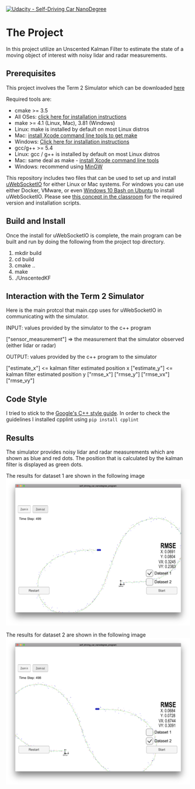 [![Udacity - Self-Driving Car NanoDegree](https://s3.amazonaws.com/udacity-sdc/github/shield-carnd.svg)](http://www.udacity.com/drive)

# The Project
In this project utilize an Unscented Kalman Filter to estimate the state of a moving object of interest with noisy lidar and radar measurements.

[//]: # (Image References)

[image1]: ./images/term2_simulator_dataset1.png "Result of Dataset 1"
[image2]: ./images/term2_simulator_dataset2.png "Result of Dataset 2"

## Prerequisites

This project involves the Term 2 Simulator which can be downloaded [here](https://github.com/udacity/self-driving-car-sim/releases)

Required tools are:
* cmake >= 3.5
 * All OSes: [click here for installation instructions](https://cmake.org/install/)
* make >= 4.1 (Linux, Mac), 3.81 (Windows)
 * Linux: make is installed by default on most Linux distros
 * Mac: [install Xcode command line tools to get make](https://developer.apple.com/xcode/features/)
 * Windows: [Click here for installation instructions](http://gnuwin32.sourceforge.net/packages/make.htm)
* gcc/g++ >= 5.4
 * Linux: gcc / g++ is installed by default on most Linux distros
 * Mac: same deal as make - [install Xcode command line tools](https://developer.apple.com/xcode/features/)
 * Windows: recommend using [MinGW](http://www.mingw.org/)

This repository includes two files that can be used to set up and install [uWebSocketIO](https://github.com/uWebSockets/uWebSockets) for either Linux or Mac systems. For windows you can use either Docker, VMware, or even [Windows 10 Bash on Ubuntu](https://www.howtogeek.com/249966/how-to-install-and-use-the-linux-bash-shell-on-windows-10/) to install uWebSocketIO. Please see [this concept in the classroom](https://classroom.udacity.com/nanodegrees/nd013/parts/40f38239-66b6-46ec-ae68-03afd8a601c8/modules/0949fca6-b379-42af-a919-ee50aa304e6a/lessons/f758c44c-5e40-4e01-93b5-1a82aa4e044f/concepts/16cf4a78-4fc7-49e1-8621-3450ca938b77) for the required version and installation scripts.

## Build and Install
Once the install for uWebSocketIO is complete, the main program can be built and run by doing the following from the project top directory.

1. mkdir build
2. cd build
3. cmake ..
4. make
5. ./UnscentedKF

## Interaction with the Term 2 Simulator

Here is the main protcol that main.cpp uses for uWebSocketIO in communicating with the simulator.

INPUT: values provided by the simulator to the c++ program

["sensor_measurement"] => the measurement that the simulator observed (either lidar or radar)

OUTPUT: values provided by the c++ program to the simulator

["estimate_x"] <= kalman filter estimated position x
["estimate_y"] <= kalman filter estimated position y
["rmse_x"]
["rmse_y"]
["rmse_vx"]
["rmse_vy"]


## Code Style
I tried to stick to the [Google's C++ style guide](https://google.github.io/styleguide/cppguide.html).
In order to check the guidelines I installed cpplint using 
`pip install cpplint`


## Results
The simulator provides noisy lidar and radar measurements which are shown as blue and red dots. The position that is calculated by the kalman filter is displayed as green dots.

The results for dataset 1 are shown in the following image
![alt text][image1]

The results for dataset 2 are shown in the following image
![alt text][image2]

